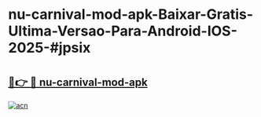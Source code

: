 # nu-carnival-mod-apk-Baixar-Gratis-Ultima-Versao-Para-Android-IOS-2025-#jpsix

# <h2><a href="https://ainizakaria.my?title=nu-carnival-mod-apk&ref=24M">🔗👉 🔴 nu-carnival-mod-apk</a></h2>

[![acn](https://github.com/user-attachments/assets/0f9c940e-d8b0-45ae-aac7-cd30a18b3e1c)](https://ainizakaria.my?title=nu-carnival-mod-apk&ref=24M)

